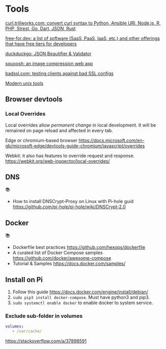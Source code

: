# Tools

[curl.trillworks.com: convert curl syntax to Python, Ansible URI, Node.js, R, PHP, Strest, Go, Dart, JSON, Rust](https://curl.trillworks.com/)

[free-for.dev: a list of software (SaaS, PaaS, IaaS, etc.) and other offerings that have free tiers for developers](https://free-for.dev/)

[duckduckgo: JSON Beautifier & Validator](https://duckduckgo.com/?q=json+formatter)

[squoosh: an image compression web app](https://squoosh.app/)

[badssl.com: testing clients against bad SSL configs](https://badssl.com)

[Modern unix tools](https://github.com/ibraheemdev/modern-unix)

## Browser devtools

### Local Overrides
Local overrides allow *permanent change* in local development. It will be remained on page reload and affected in every tab.

Edge or chromium-based browser https://docs.microsoft.com/en-gb/microsoft-edge/devtools-guide-chromium/javascript/overrides

Webkit: it also has features to override request and response.
https://webkit.org/web-inspector/local-overrides/


## DNS

📚
* How to install DNSCrypt-Proxy on Linux with Pi-hole guid https://github.com/pi-hole/pi-hole/wiki/DNSCrypt-2.0

## Docker

📚
* Dockerfile best practices https://github.com/hexops/dockerfile
* A curated list of Docker Compose samples https://github.com/docker/awesome-compose
* Tutorial & Samples https://docs.docker.com/samples/

## Install on Pi
1. Follow this guide https://docs.docker.com/engine/install/debian/
2. `sudo pip3 install docker-compose`. Must have python3 and pip3.
3. `sudo systemctl enable docker` to enable docker to system service.

### Exclude sub-folder in volumes
```yml
volumes:
   - /var/cache/
```
https://stackoverflow.com/a/37898591
